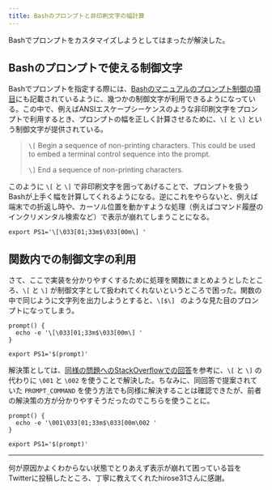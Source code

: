 ```yaml
---
title: Bashのプロンプトと非印刷文字の幅計算
---
```


Bashでプロンプトをカスタマイズしようとしてはまったが解決した。

## Bashのプロンプトで使える制御文字

Bashでプロンプトを指定する際には、[Bashのマニュアルのプロンプト制御の項目](https://www.gnu.org/savannah-checkouts/gnu/bash/manual/bash.html#Controlling-the-Prompt)にも記載されているように、幾つかの制御文字が利用できるようになっている。この中で、例えばANSIエスケープシーケンスのような非印刷文字をプロンプトで利用するとき、プロンプトの幅を正しく計算させるために、`\[` と `\]` という制御文字が提供されている。

> `\[`
> Begin a sequence of non-printing characters. This could be used to embed a terminal control sequence into the prompt.
>
> `\]`
> End a sequence of non-printing characters.

このように `\[` と `\]` で非印刷文字を囲ってあげることで、プロンプトを扱うBashが上手く幅を計算してくれるようになる。逆にこれをやらないと、例えば端末での折返し時や、カーソル位置を動かすような処理（例えばコマンド履歴のインクリメンタル検索など）で表示が崩れてしまうことになる。

```
export PS1='\[\033[01;33m$\033[00m\] '
```

## 関数内での制御文字の利用

さて、ここで実装を分かりやすくするために処理を関数にまとめようとしたところ、`\[` と `\]` が制御文字として扱われてくれないというところで困った。関数の中で同じように文字列を出力しようとすると、`\[$\] ` のような見た目のプロンプトになってしまう。

```
prompt() {
  echo -e '\[\033[01;33m$\033[00m\] '
}

export PS1='$(prompt)'
```

解決策としては、[同様の問題へのStackOverflowでの回答](https://stackoverflow.com/questions/24839271/bash-ps1-line-wrap-issue-with-non-printing-characters-from-an-external-command)を参考に、`\[` と `\]` の代わりに `\001` と `\002` を使うことで解決した。ちなみに、同回答で提案されていた `PROMPT_COMMAND` を使う方法でも同様に解決することは確認できたが、前者の解決策の方が分かりやすそうだったのでこちらを使うことに。

```
prompt() {
  echo -e '\001\033[01;33m$\033[00m\002 '
}

export PS1='$(prompt)'
```

---

何が原因かよくわからない状態でとりあえず表示が崩れて困っている旨をTwitterに投稿したところ、丁寧に教えてくれたhirose31さんに感謝。

